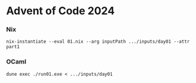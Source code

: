 # Advent of Code 2024

### Nix

```shell
nix-instantiate --eval 01.nix --arg inputPath .../inputs/day01 --attr part1
```

### OCaml

```shell
dune exec ./run01.exe < .../inputs/day01
```
